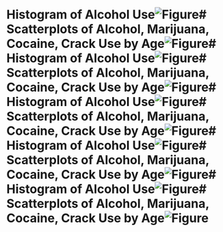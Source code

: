 # Histogram of Alcohol Use![Figure](Histogram.png)# Scatterplots of Alcohol, Marijuana, Cocaine, Crack Use by Age![Figure](Scatterplot.png)# Histogram of Alcohol Use![Figure](Histogram.png)# Scatterplots of Alcohol, Marijuana, Cocaine, Crack Use by Age![Figure](Scatterplot.png)# Histogram of Alcohol Use![Figure](Histogram.png)# Scatterplots of Alcohol, Marijuana, Cocaine, Crack Use by Age![Figure](Scatterplot.png)# Histogram of Alcohol Use![Figure](Histogram.png)# Scatterplots of Alcohol, Marijuana, Cocaine, Crack Use by Age![Figure](Scatterplot.png)# Histogram of Alcohol Use![Figure](Histogram.png)# Scatterplots of Alcohol, Marijuana, Cocaine, Crack Use by Age![Figure](Scatterplot.png)